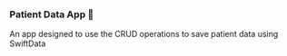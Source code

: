 ### Patient Data App 🏥
An app designed to use the CRUD operations to save patient data using SwiftData
